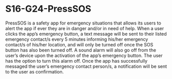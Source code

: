 # S16-G24-PressSOS
PressSOS is a safety app for emergency situations that allows its users to alert the app if ever they are in danger and/or in need of help. When a user clicks the app’s emergency button, a text message will be sent to their listed emergency contact/s every 5 minutes informing his/her emergency contact/s of his/her location, and will only be turned off once the SOS button has also been turned off. A sound alarm will also go off from the user’s device upon the activation of the app’s emergency button. The user has the option to turn this alarm off. Once the app has successfully messaged the user’s emergency contact person/s, a notification will be sent to the user as confirmation.
